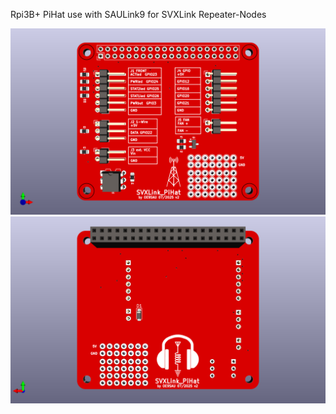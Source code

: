 Rpi3B+ PiHat use with SAULink9 for SVXLink Repeater-Nodes

![PCB](SVXLink_PiHat_v2.png)
![PCB](SVXLink_PiHat_v2_back.png)
